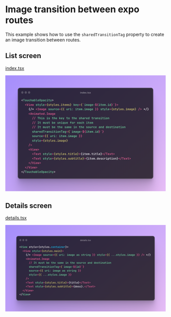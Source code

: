 # Image transition between expo routes

This example shows how to use the `sharedTransitionTag` property to create an image transition between routes.

## List screen

[index.tsx](https://github.com/diegoguevara/rn-animations-image-transition-between-routes/blob/main/app/index.tsx)

![Example](assets/list.png)

## Details screen

[details.tsx](https://github.com/diegoguevara/rn-animations-image-transition-between-routes/blob/main/app/details.tsx)



![Example](assets/details.png)